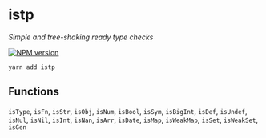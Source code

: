 # istp

*Simple and tree-shaking ready type checks*

[![NPM version](https://img.shields.io/npm/v/istp.svg)](https://www.npmjs.com/package/istp)

```console
yarn add istp
```

## Functions

`isType`, `isFn`, `isStr`, `isObj`, `isNum`, `isBool`, `isSym`, `isBigInt`,
`isDef`, `isUndef`, `isNul`, `isNil`, `isInt`, `isNan`, `isArr`, `isDate`,
`isMap`, `isWeakMap`, `isSet`, `isWeakSet`, `isGen`
